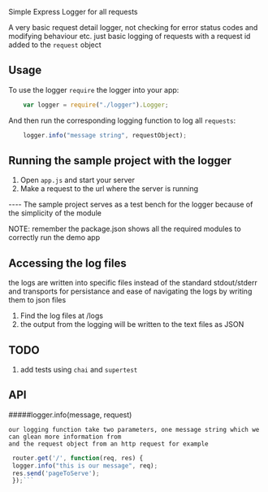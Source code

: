
 Simple Express Logger for all requests


A very basic request detail logger, not checking for error status codes and modifying behaviour etc. just basic logging of requests 
with a request id added to the `request` object


## Usage

To use the logger `require` the logger into your app:

``` js
	var logger = require("./logger").Logger;
```
And then run the corresponding logging function to log all `requests`:

``` js
	logger.info("message string", requestObject);
```

## Running the sample project with the logger

1) Open `app.js` and start your server
2) Make a request to the url where the server is running

---- The sample project serves as a test bench for the logger because of the simplicity of the module

NOTE: remember the package.json shows all the required modules to correctly run the demo app

## Accessing the log files

 the logs are written into specific files instead of the standard stdout/stderr and transports for persistance and ease of navigating the logs by writing them to json files
 

1) Find the log files at /logs
2) the output from the logging will be written to the text files as JSON

## TODO

1) add tests using `chai` and `supertest`

## API

#####logger.info(message, request)

    our logging function take two parameters, one message string which we can glean more information from
    and the request object from an http request for example
    
   ```js
    router.get('/', function(req, res) {
    logger.info("this is our message", req);
    res.send('pageToServe');
    });```


